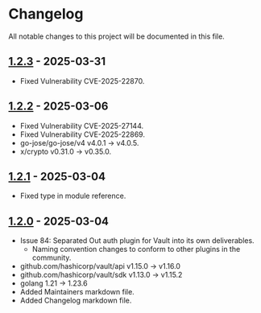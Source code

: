 # Changelog

All notable changes to this project will be documented in this file.

## [1.2.3](https://github.com/open-horizon/vault-plugin-auth-openhorizon/pull/93) - 2025-03-31
- Fixed Vulnerability CVE-2025-22870.

## [1.2.2](https://github.com/open-horizon/vault-plugin-auth-openhorizon/pull/87) - 2025-03-06
- Fixed Vulnerability CVE-2025-27144.
- Fixed Vulnerability CVE-2025-22869.
- go-jose/go-jose/v4 v4.0.1 -> v4.0.5.
- x/crypto v0.31.0 -> v0.35.0.

## [1.2.1](https://github.com/open-horizon/vault-plugin-auth-openhorizon/pull/90) - 2025-03-04
- Fixed type in module reference.

## [1.2.0](https://github.com/open-horizon/vault-plugin-auth-openhorizon/compare/v1.1.5...open-horizon:vault-plugin-auth-openhorizon:v1.2.0?expand=1) - 2025-03-04
- Issue 84: Separated Out auth plugin for Vault into its own deliverables.
  - Naming convention changes to conform to other plugins in the community.
- github.com/hashicorp/vault/api v1.15.0 -> v1.16.0
- github.com/hashicorp/vault/sdk v1.13.0 -> v1.15.2
- golang 1.21 -> 1.23.6
- Added Maintainers markdown file.
- Added Changelog markdown file.
